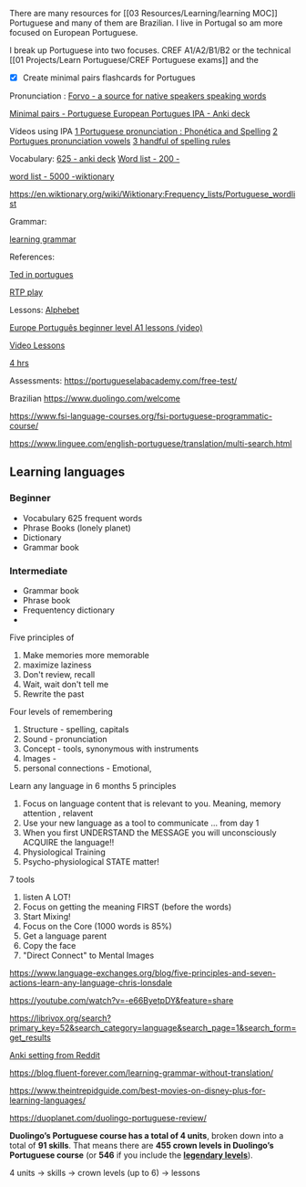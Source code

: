 
There are many resources for [[03 Resources/Learning/learning MOC]] Portuguese and many of them are Brazilian. I live in Portugal so am more focused on European Portuguese.

I break up Portuguese into two focuses. CREF A1/A2/B1/B2 or the technical [[01 Projects/Learn Portuguese/CREF  Portuguese exams]] and the 

- [x] Create minimal pairs flashcards for Portugues


Pronunciation :
[Forvo  - a source for native speakers speaking words](https://forvo.com/)

[Minimal pairs - Portuguese ](https://european-portuguese.info/minimalpairs)
[European Portugues IPA  - Anki deck](https://ankiweb.net/shared/info/134448670)

Vídeos using IPA 
[1 Portuguese pronunciation : Phonética and Spelling](https://youtu.be/a6p2Y2a_4Mc)
[2 Portugues pronunciation vowels](https://youtu.be/q4mZAd9nqJc)
[3 handful of spelling rules](https://youtu.be/0aq2cAUzL2o)

Vocabulary:
[625 - anki deck](https://youtu.be/0aq2cAUzL2o)
[Word list - 200 - ](https://lexiteria.com/word_frequency/portuguese_eu_word_frequency_list.html)

[word list - 5000 -wiktionary ](https://en.wiktionary.org/wiki/Wiktionary:Frequency_lists/Portuguese_wordlist)

https://en.wiktionary.org/wiki/Wiktionary:Frequency_lists/Portuguese_wordlist


Grammar:

[learning grammar ](https://blog.fluent-forever.com/learning-grammar-without-translation/)

References:


[Ted in portugues ](https://www.ted.com/talks?language=pt&sort=newest)

[RTP play](https://www.rtp.pt/play/)

Lessons:
[Alphebet ](https://youtu.be/uFFLKi4kMuA)

[Europe Português beginner level A1 lessons (video)](https://youtube.com/playlist?list=PLeen1bOqKBKTQFKuR_Tupo7IkkK_tGm1S)

[Video Lessons](https://youtube.com/playlist?list=PL798E43B657A12CEE)

[4 hrs](https://youtu.be/6A-_ej2ag74 )

Assessments:
https://portugueselabacademy.com/free-test/


Brazilian
https://www.duolingo.com/welcome

https://www.fsi-language-courses.org/fsi-portuguese-programmatic-course/

https://www.linguee.com/english-portuguese/translation/multi-search.html

## Learning languages

### Beginner
 - Vocabulary 625 frequent words
 - Phrase Books (lonely planet)
 - Dictionary 
 - Grammar book

### Intermediate 
 - Grammar book
 - Phrase book
 - Frequentency dictionary 
 - 

Five principles of 
1. Make memories more memorable
2. maximize laziness
3. Don't review, recall
4. Wait, wait don't tell me
5. Rewrite the past

Four levels of remembering
1. Structure - spelling, capitals  
2. Sound - pronunciation 
3. Concept - tools, synonymous with instruments
4. Images - 
5. personal connections - Emotional,  

Learn any language in 6 months
5 principles
1. Focus on language content that is relevant to you. Meaning, memory attention , relavent 
2. Use your new language as a tool to communicate ... from day 1
3. When you first UNDERSTAND the MESSAGE you will unconsciously ACQUIRE the language!!
4. Physiological Training
5. Psycho-physiological STATE matter!

7 tools
1. listen A LOT!
2. Focus on getting the meaning FIRST (before the words)
3. Start Mixing!
4. Focus on the Core (1000 words is 85%)
5. Get a language parent
6. Copy the face
7. "Direct Connect" to Mental Images

https://www.language-exchanges.org/blog/five-principles-and-seven-actions-learn-any-language-chris-lonsdale

https://youtube.com/watch?v=-e66ByetpDY&feature=share

https://librivox.org/search?primary_key=52&search_category=language&search_page=1&search_form=get_results

[Anki setting from Reddit ](https://www.reddit.com/r/LearnJapanese/comments/6ry1zq/enhance_your_flashcarding_experience_dramatically/?utm_source=share&utm_medium=ios_app&utm_name=iossmf)

https://blog.fluent-forever.com/learning-grammar-without-translation/


https://www.theintrepidguide.com/best-movies-on-disney-plus-for-learning-languages/

https://duoplanet.com/duolingo-portuguese-review/

**Duolingo’s Portuguese course has a total of 4 units**, broken down into a total of **91 skills**. That means there are **455 crown levels in Duolingo’s Portuguese course** (or **546** if you include the **[legendary levels](https://duoplanet.com/duolingo-legendary-levels-get-to-know-the-purple-crowns/)**).



4 units
 -> skills 
  -> crown levels (up to 6)
   -> lessons 
